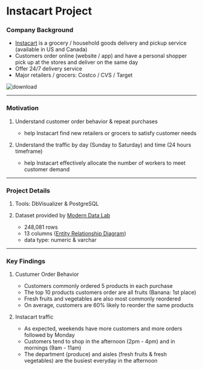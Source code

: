 # Instacart Project 

### Company Background
- [Instacart](https://www.instacart.com/store) is a grocery / household goods delivery and pickup service (available in US and Canada)
- Customers order online (website / app) and have a personal shopper pick up at the stores and deliver on the same day
- Offer 24/7 delivery service 
- Major retailers / grocers: Costco / CVS / Target

![download](https://user-images.githubusercontent.com/117702329/209454081-c5bfebdd-83b1-4808-8783-b41e7455bc28.png)

------
### Motivation
1. Understand customer order behavior & repeat purchases
 
   - help Instacart find new retailers or grocers to satisfy customer needs

2. Understand the traffic by day (Sunday to Saturday) and time (24 hours timeframe) 
 
   - help Instacart effectively allocate the number of workers to meet customer demand

------
### Project Details
1. Tools: DbVisualizer & PostgreSQL 

2. Dataset provided by [Modern Data Lab](https://www.linkedin.com/company/moderndatalab/mycompany/)

   - 248,081 rows
   - 13 columns ([Entity Relationship Diagram](https://github.com/harris-wan-analyst/instacart_proj/blob/main/Entity%20Relationship%20Diagram.png))
   - data type: numeric & varchar

------
### Key Findings
1. Custumer Order Behavior

   - Customers commonly ordered 5 products in each purchase 
   - The top 10 products customers order are all fruits (Banana: 1st place)
   - Fresh fruits and vegetables are also most commonly reordered 
   - On average, customers are 60% likely to reorder the same products  

2. Instacart traffic 

   - As expected, weekends have more customers and more orders followed by Monday
   - Customers tend to shop in the afternoon (2pm - 4pm) and in mornings (9am - 11am)
   - The department (produce) and aisles (fresh fruits & fresh vegetables) are the busiest everyday in the afternoon

